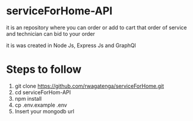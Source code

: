 # serviceForHome-API
it is an repository where you can order or add to cart that order of service and technician can bid to your order 

it is was created in Node Js, Express Js and GraphQl

# Steps to follow

1. git clone https://github.com/rwagatenga/serviceForHome.git<br/>
2. cd serviceForHom-API <br/>
3. npm install <br/>
4. cp .env.example .env
5. Insert your mongodb url
